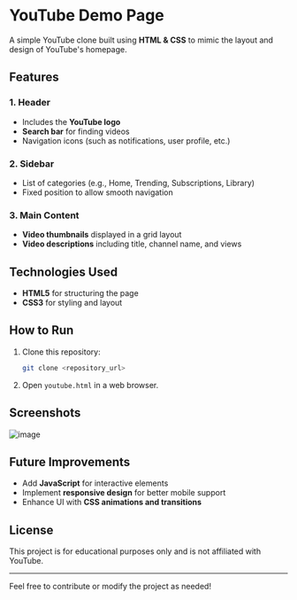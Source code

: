 # YouTube Demo Page

A simple YouTube clone built using **HTML & CSS** to mimic the layout and design of YouTube's homepage.

## Features

### 1. Header
- Includes the **YouTube logo**
- **Search bar** for finding videos
- Navigation icons (such as notifications, user profile, etc.)

### 2. Sidebar
- List of categories (e.g., Home, Trending, Subscriptions, Library)
- Fixed position to allow smooth navigation

### 3. Main Content
- **Video thumbnails** displayed in a grid layout
- **Video descriptions** including title, channel name, and views

## Technologies Used
- **HTML5** for structuring the page
- **CSS3** for styling and layout

## How to Run
1. Clone this repository:
   ```sh
   git clone <repository_url>
   ```
2. Open `youtube.html` in a web browser.

## Screenshots
![image](https://github.com/user-attachments/assets/75c087c0-a739-4718-a01f-ceb1cf7aa2e6)


## Future Improvements
- Add **JavaScript** for interactive elements
- Implement **responsive design** for better mobile support
- Enhance UI with **CSS animations and transitions**

## License
This project is for educational purposes only and is not affiliated with YouTube.

---
Feel free to contribute or modify the project as needed!
